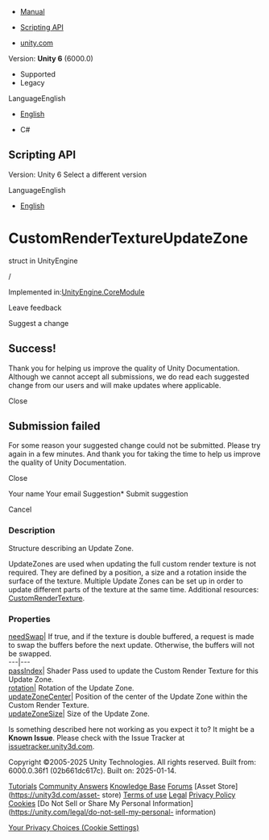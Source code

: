 [ ]()

  * [Manual](../Manual/index.html)
  * [Scripting API](../ScriptReference/index.html)

  * [unity.com](https://unity.com/)

Version: **Unity 6** (6000.0)

  * Supported
  * Legacy

LanguageEnglish

  * [English]()

  * C#

[ ](https://docs.unity3d.com)

## Scripting API

Version: Unity 6 Select a different version

LanguageEnglish

  * [English]()

# CustomRenderTextureUpdateZone

struct in UnityEngine

/

Implemented in:[UnityEngine.CoreModule](UnityEngine.CoreModule.html)

Leave feedback

Suggest a change

## Success!

Thank you for helping us improve the quality of Unity Documentation. Although
we cannot accept all submissions, we do read each suggested change from our
users and will make updates where applicable.

Close

## Submission failed

For some reason your suggested change could not be submitted. Please <a>try
again</a> in a few minutes. And thank you for taking the time to help us
improve the quality of Unity Documentation.

Close

Your name Your email Suggestion* Submit suggestion

Cancel

[ ]()

### Description

Structure describing an Update Zone.

UpdateZones are used when updating the full custom render texture is not
required. They are defined by a position, a size and a rotation inside the
surface of the texture. Multiple Update Zones can be set up in order to update
different parts of the texture at the same time. Additional resources:
[CustomRenderTexture](CustomRenderTexture.html).

### Properties

[needSwap](CustomRenderTextureUpdateZone-needSwap.html)| If true, and if the
texture is double buffered, a request is made to swap the buffers before the
next update. Otherwise, the buffers will not be swapped.  
---|---  
[passIndex](CustomRenderTextureUpdateZone-passIndex.html)| Shader Pass used to
update the Custom Render Texture for this Update Zone.  
[rotation](CustomRenderTextureUpdateZone-rotation.html)| Rotation of the
Update Zone.  
[updateZoneCenter](CustomRenderTextureUpdateZone-updateZoneCenter.html)|
Position of the center of the Update Zone within the Custom Render Texture.  
[updateZoneSize](CustomRenderTextureUpdateZone-updateZoneSize.html)| Size of
the Update Zone.  
  
Is something described here not working as you expect it to? It might be a
**Known Issue**. Please check with the Issue Tracker at
[issuetracker.unity3d.com](https://issuetracker.unity3d.com).

Copyright ©2005-2025 Unity Technologies. All rights reserved. Built from:
6000.0.36f1 (02b661dc617c). Built on: 2025-01-14.

[Tutorials](https://unity3d.com/learn) [Community
Answers](https://answers.unity3d.com) [Knowledge
Base](https://support.unity3d.com/hc/en-us)
[Forums](https://forum.unity3d.com) [Asset Store](https://unity3d.com/asset-
store) [Terms of use](https://docs.unity3d.com/Manual/TermsOfUse.html)
[Legal](https://unity.com/legal) [Privacy
Policy](https://unity.com/legal/privacy-policy)
[Cookies](https://unity.com/legal/cookie-policy) [Do Not Sell or Share My
Personal Information](https://unity.com/legal/do-not-sell-my-personal-
information)

[Your Privacy Choices (Cookie Settings)](javascript:void\(0\);)

